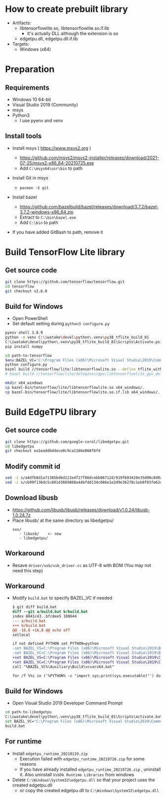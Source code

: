 # How to create prebuilt library
- Artifacts:
    - libtensorflowlite.so,  libtensorflowlite.so.if.lib
        - It's actually DLL although the extension is so
    - edgetpu.dll,   edgetpu.dll.if.lib
- Targets:
    - Windows (x64)

# Preparation
## Requirements
- Windows 10 64-bit
- Visual Studio 2019 (Community)
- msys
- Python3
    - I use pyenv and venv

## Install tools
- Install msys ( https://www.msys2.org )
    - https://github.com/msys2/msys2-installer/releases/download/2021-07-25/msys2-x86_64-20210725.exe
    - Add `C:\msys64\usr\bin` to path

- Install Git in msys
    - `pacman -S git`

- Install bazel
    - https://github.com/bazelbuild/bazel/releases/download/3.7.2/bazel-3.7.2-windows-x86_64.zip
    - Extract to `C:\bin\bazel.exe`
    - Add `C:\bin` to path

- If you have added GitBash to path, remove it 

# Build TensorFlow Lite library
## Get source code
```sh
git clone https://github.com/tensorflow/tensorflow.git
cd tensorflow
git checkout v2.6.0
```

## Build for Windows
- Open PowerShell
- Set default setting during `python3 configure.py`

```sh
pyenv shell 3.8.9
python -m venv C:\iwatake\devel\python\.venv\py38_tflite_build_01
C:\iwatake\devel\python\.venv\py38_tflite_build_01\Scripts\Activate.ps1
pip install numpy

cd path-to-tensorflow
$env:BAZEL_VC="C:\Program Files (x86)\Microsoft Visual Studio\2019\Community\VC"
python configure.py
bazel build //tensorflow/lite:libtensorflowlite.so --define tflite_with_xnnpack=true
# bazel build //tensorflow/lite/delegates/gpu:libtensorflowlite_gpu_delegate.so

mkdir x64_windows
cp bazel-bin/tensorflow/lite/libtensorflowlite.so x64_windows/.
cp bazel-bin/tensorflow/lite/libtensorflowlite.so.if.lib x64_windows/.
```


# Build EdgeTPU library
## Get source code
```sh
git clone https://github.com/google-coral/libedgetpu.git
cd libedgetpu
git checkout ea1eaddbddece0c9ca1166e868f8fd
```

## Modify commit id
```sh
sed -i s/a4dfb8d1a71385bd6d122e4f27f86dcebb96712d/919f693420e35d00c8d0a42100837ae3718f7927/g workspace.bzl
sed -i s/cb99f136dc5c89143669888a44bfdd134c086e1e2d9e36278c1eb0f03fe62d76/70a865814b9d773024126a6ce6fea68fefe907b7ae6f9ac7e656613de93abf87/g workspace.bzl
```

## Download libusb
- https://github.com/libusb/libusb/releases/download/v1.0.24/libusb-1.0.24.7z
- Place libusb/ at the same directory as libedgetpu/
    ```
    xxx/
       - libusb/    <- new
       - libedgetpu/
    ```

## Workaround
- Resave `driver/usb/usb_driver.cc` as UTF-8 with BOM (You may not need this step)

## Workaround
- Modify `build.bat` to specify BAZEL_VC if needed
    ```diff
    $ git diff build.bat
    diff --git a/build.bat b/build.bat
    index 8841c43..bfc8ee5 100644
    --- a/build.bat
    +++ b/build.bat
    @@ -16,8 +16,8 @@ echo off
    setlocal

    if not defined PYTHON set PYTHON=python
    -set BAZEL_VS=C:\Program Files (x86)\Microsoft Visual Studio\2019\BuildTools
    -set BAZEL_VC=C:\Program Files (x86)\Microsoft Visual Studio\2019\BuildTools\VC
    +set BAZEL_VS=C:\Program Files (x86)\Microsoft Visual Studio\2019\Community
    +set BAZEL_VC=C:\Program Files (x86)\Microsoft Visual Studio\2019\Community\VC
    call "%BAZEL_VC%\Auxiliary\Build\vcvars64.bat"

    for /f %%i in ('%PYTHON% -c "import sys;print(sys.executable)"') do set PYTHON_BIN_PATH=%%i
    ```

## Build for Windows
- Open Visual Studio 2019 Developer Command Prompt

```sh
cd path-to-libedgetpu
C:\iwatake\devel\python\.venv\py38_tflite_build_01\Scripts\activate.bat
set BAZEL_VC="C:\Program Files (x86)\Microsoft Visual Studio\2019\Community\VC"
build.bat
```

## For runtime
- Install `edgetpu_runtime_20210119.zip`
    - Execution failed with `edgetpu_runtime_20210726.zip` for some reasons
    - If you have already installed `edgetpu_runtime_20210726.zip` , uninstall it. Also uninstall `UsbDk Runtime Libraries` from windows
- Delete `C:\Windows\System32\edgetpu.dll` so that your project uses the created edgetpu.dll
    - or copy the created edgetpu.dll to `C:\Windows\System32\edgetpu.dll`
